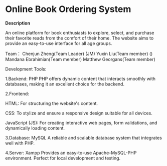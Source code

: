 # Online Book Ordering System 

**Description**

An online platform for book enthusiasts to explore, select, and purchase their favorite reads from the comfort of their home. The website aims to provide an easy-to-use interface for all age groups.

Team：
Chenjun Zheng(Team Leader)  (JM)
Yuxin Liu(Team member)     ()
Mandana Ebrahimian(Team member)
Matthew Georgans(Team member)

Development Tools:

1.Backend: PHP
PHP offers dynamic content that interacts smoothly with databases, making it an excellent choice for the backend.

2.Frontend:

HTML: For structuring the website's content.

CSS: To stylize and ensure a responsive design suitable for all devices.

JavaScript (JS): For creating interactive web pages, form validations, and dynamically loading content.

3.Database: MySQL
A reliable and scalable database system that integrates well with PHP.

4.Server: Xampp
Provides an easy-to-use Apache-MySQL-PHP environment. Perfect for local development and testing.

